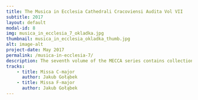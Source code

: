 ```yaml
---
title: The Musica in Ecclesia Cathedrali Cracoviensi Audita Vol VII
subtitle: 2017
layout: default
modal-id: 8
img: musica_in_ecclesia_7_okladka.jpg
thumbnail: musica_in_ecclesia_okladka_thumb.jpg
alt: image-alt
project-date: May 2017
permalink: /musica-in-ecclesia-7/
description: The seventh volume of the MECCA series contains collection of six 4-voice Masses. They were composed by Jakub Gołąbek, who was active in the Cracow Cathedral ensemble probably between 1774-1789. Until recently the literature of the subject referred only to four 4-voice Masses a capella by Gołąbek. Since 1980s, another 4-voice Mass cycles, previously unknown, have been discovered. Gołąbek's 4-voice Mass cycles are of the sine Credo type; they include Kyrie, Gloria, Sanctus and Agnus Dei. The tonalities of the cycles employ few chromatic signs C major, F major, G minor.
tracks:
    - title: Missa C-major
      author: Jakub Gołąbek
    - title: Missa F-major
      author: Jakub Gołąbek      
---
```

